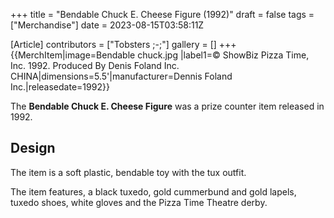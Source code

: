 +++
title = "Bendable Chuck E. Cheese Figure (1992)"
draft = false
tags = ["Merchandise"]
date = 2023-08-15T03:58:11Z

[Article]
contributors = ["Tobsters ;-;"]
gallery = []
+++
{{MerchItem|image=Bendable chuck.jpg |label1=© ShowBiz Pizza Time, Inc. 1992. Produced By Denis Foland Inc. CHINA|dimensions=5.5'|manufacturer=Dennis Foland Inc.|releasedate=1992}}

The **Bendable Chuck E. Cheese Figure** was a prize counter item released in 1992.

## Design ##
The item is a soft plastic, bendable toy with the tux outfit.

The item features, a black tuxedo, gold cummerbund and gold lapels, tuxedo shoes, white gloves and the Pizza Time Theatre derby.


